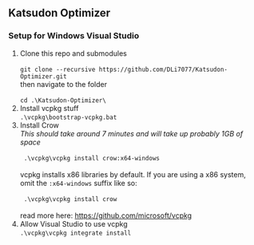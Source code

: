 ## Katsudon Optimizer

### Setup for Windows Visual Studio

<ol>
<li>
Clone this repo and submodules
<br>
<code>
git clone --recursive https://github.com/DLi7077/Katsudon-Optimizer.git</code>
<br>
then navigate to the folder
<br>
<code>
cd .\Katsudon-Optimizer\
</code>
</li>

<li>
Install vcpkg stuff
<br>
<code>.\vcpkg\bootstrap-vcpkg.bat</code>
</li>

<li>
Install Crow
<br>
<i>This should take around 7 minutes and will take up probably 1GB of space</i>
<br>
<code>
 .\vcpkg\vcpkg install crow:x64-windows
</code>
<br>
vcpkg installs x86 libraries by default. If you are using a x86 system, omit the <code>:x64-windows</code> suffix like so:
<br>
<code>
 .\vcpkg\vcpkg install crow
</code>
<br>
read more here: <a href="https://github.com/microsoft/vcpkg">https://github.com/microsoft/vcpkg</a>
</li>
<li>
Allow Visual Studio to use vcpkg
<br>
<code>.\vcpkg\vcpkg integrate install</code>
</li>
</ol>
